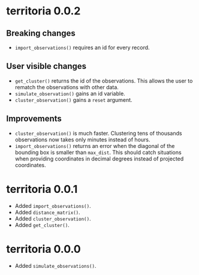 # territoria 0.0.2

## Breaking changes

* `import_observations()` requires an id for every record.

## User visible changes

* `get_cluster()` returns the id of the observations.
  This allows the user to rematch the observations with other data.
* `simulate_observation()` gains an id variable.
* `cluster_observation()` gains a `reset` argument.

## Improvements

* `cluster_observation()` is much faster.
  Clustering tens of thousands observations now takes only minutes instead of
  hours.
* `import_observations()` returns an error when the diagonal of the bounding
  box is smaller than `max_dist`.
  This should catch situations when providing coordinates in decimal degrees
  instead of projected coordinates.

# territoria 0.0.1

* Added `import_observations()`.
* Added `distance_matrix()`.
* Added `cluster_observation()`.
* Added `get_cluster()`.

# territoria 0.0.0

* Added `simulate_observations()`.

